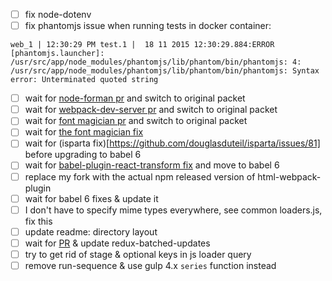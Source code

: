 - [ ] fix node-dotenv
- [ ] fix phantomjs issue when running tests in docker container:

```
web_1 | 12:30:29 PM test.1 |  18 11 2015 12:30:29.884:ERROR [phantomjs.launcher]: /usr/src/app/node_modules/phantomjs/lib/phantom/bin/phantomjs: 4: /usr/src/app/node_modules/phantomjs/lib/phantom/bin/phantomjs: Syntax error: Unterminated quoted string
```

- [ ] wait for [node-forman pr](https://github.com/strongloop/node-foreman/pull/84) and switch to original packet
- [ ] wait for [webpack-dev-server pr](https://github.com/webpack/webpack-dev-server/pull/236) and switch to original packet
- [ ] wait for [font magician pr](https://github.com/jonathantneal/postcss-font-magician/pull/7) and switch to original packet
- [ ] wait for [the font magician fix](https://github.com/jonathantneal/postcss-font-magician/issues/9)
- [ ] wait for (isparta fix)[https://github.com/douglasduteil/isparta/issues/81] before upgrading to babel 6
- [ ] wait for [babel-plugin-react-transform fix](https://github.com/gaearon/babel-plugin-react-transform/issues/46) and move to babel 6
- [ ] replace my fork with the actual npm released version of html-webpack-plugin
- [ ] wait for babel 6 fixes & update it
- [ ] I don't have to specify mime types everywhere, see common loaders.js, fix this
- [ ] update readme: directory layout
- [ ] wait for [PR](https://github.com/acdlite/redux-batched-updates/pull/3) & update redux-batched-updates
- [ ] try to get rid of stage & optional keys in js loader query
- [ ] remove run-sequence & use gulp 4.x `series` function instead
